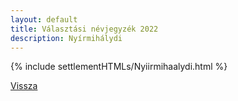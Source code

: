 ```yaml
---
layout: default
title: Választási névjegyzék 2022
description: Nyírmihálydi
---
```


{% include settlementHTMLs/Nyiirmihaalydi.html %}

[Vissza](../)